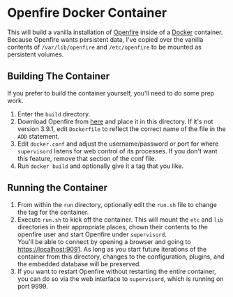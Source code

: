 # Openfire Docker Container

This will build a vanilla installation of [Openfire](http://www.igniterealtime.org/projects/openfire/index.jsp)
inside of a [Docker](http://docker.io) container.  Because Openfire wants persistent data, I've copied over
the vanilla contents of `/var/lib/openfire` and `/etc/openfire` to be mounted as persistent volumes. 

## Building The Container

If you prefer to build the container yourself, you'll need to do some prep work.

1. Enter the `build` directory.
2. Download Openfire from [here](http://www.igniterealtime.org/downloads/index.jsp#openfire) and place it 
in this directory.  If it's not version 3.9.1, edit `Dockerfile` to reflect the correct name
of the file in the `ADD` statement.
3. Edit `docker.conf` and adjust the username/password or port for where `supervisord` listens for web
control of its processes.  If you don't want this feature, remove that section of the conf file.
4. Run `docker build` and optionally give it a tag that you like.  

## Running the Container

1. From within the `run` directory, optionally edit the `run.sh` file to change the tag for the 
container.  
2. Execute `run.sh` to kick off the container.  This will mount the `etc` and `lib` directories in their
appropriate places, chown their contents to the openfire user and start Openfire under `supervisord`.  
You'll be able to connect by opening a browser and going to [https://localhost:9091](https://localhost:9090).
As long as you start future iterations of the container from this directory, changes to the configuration,
plugins, and the embedded database will be preserved.
3. If you want to restart Openfire without restarting the entire container, you can do so via the web
interface to `supervisord`, which is running on port 9999.  

